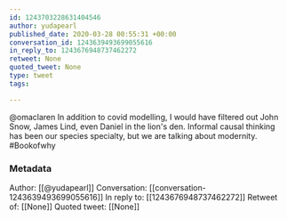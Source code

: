 ```yaml
---
id: 1243703228631404546
author: yudapearl
published_date: 2020-03-28 00:55:31 +00:00
conversation_id: 1243639493699055616
in_reply_to: 1243676948737462272
retweet: None
quoted_tweet: None
type: tweet
tags:

---
```


@omaclaren In addition to covid modelling, I would have filtered out John Snow, James Lind, even Daniel in the lion's den. Informal causal thinking has been our species specialty, but we are talking about modernity. #Bookofwhy

### Metadata

Author: [[@yudapearl]]
Conversation: [[conversation-1243639493699055616]]
In reply to: [[1243676948737462272]]
Retweet of: [[None]]
Quoted tweet: [[None]]
